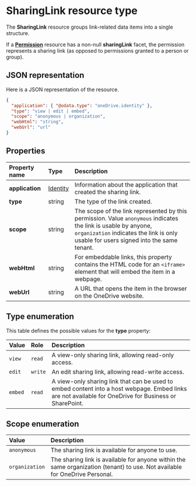 # SharingLink resource type

The **SharingLink** resource groups link-related data items into a single structure.

If a [**Permission**](../resources/permission.md) resource has a non-null **sharingLink** facet, the permission represents a sharing link (as opposed to permissions granted to a person or group).

## JSON representation

Here is a JSON representation of the resource.

<!-- {
  "blockType": "resource",
  "optionalProperties": [ "application", "scope" ],
  "@odata.type": "oneDrive.sharingLink"
}-->

```json
{
  "application": { "@odata.type": "oneDrive.identity" },
  "type": "view | edit | embed",
  "scope": "anonymous | organization",
  "webHtml": "string",
  "webUrl": "url"
}
```

## Properties

| Property name   | Type                                 | Description                                                                                                                                                                                             |
|:----------------|:-------------------------------------|:--------------------------------------------------------------------------------------------------------------------------------------------------------------------------------------------------------|
| **application** | [Identity](../resources/identity.md) | Information about the application that created the sharing link.                                                                                                                                        |
| **type**        | string                               | The type of the link created.                                                                                                                                                                           |
| **scope**       | string                               | The scope of the link represented by this permission. Value `anonymous` indicates the link is usable by anyone, `organization` indicates the link is only usable for users signed into the same tenant. |
| **webHtml**     | string                               | For embeddable links, this property contains the HTML code for an `<iframe>` element that will embed the item in a webpage.                                                                             |
| **webUrl**      | string                               | A URL that opens the item in the browser on the OneDrive website.                                                                                                                                       |

## Type enumeration

This table defines the possible values for the **type** property:

| Value   | Role    | Description                                                                     |
|:--------|:--------|:--------------------------------------------------------------------------------|
| `view`  | `read`  | A view-only sharing link, allowing read-only access.                            |
| `edit`  | `write` | An edit sharing link, allowing read-write access.                               |
| `embed` | `read`  | A view-only sharing link that can be used to embed content into a host webpage. Embed links are not available for OneDrive for Business or SharePoint. |

## Scope enumeration

| Value          | Description                                                                                                                 |
|:---------------|:----------------------------------------------------------------------------------------------------------------------------|
| `anonymous`    | The sharing link is available for anyone to use.                                                                            |
| `organization` | The sharing link is available for anyone within the same organization (tenant) to use. Not available for OneDrive Personal. |


<!-- uuid: 8fcb5dbc-d5aa-4681-8e31-b001d5168d79
2015-10-25 14:57:30 UTC -->
<!-- {
  "type": "#page.annotation",
  "description": "The sharing link facet provides information about how a file is shared.",
  "keywords": "sharing,sharing link, sharing url, webUrl",
  "section": "documentation",
  "tocPath": "Facets/SharingLink"
} -->
